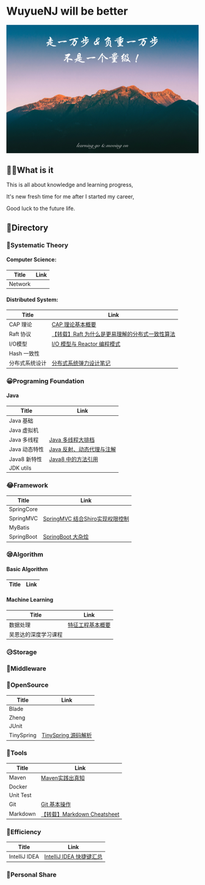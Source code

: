 # WuyueNJ will be better

![](images/blog_background.jpg)

## ✍🏼What is it

This is all about knowledge and learning progress, 

It's new fresh time for me after I started my career, 

Good luck to the future life.

## 📖Directory

### 🤬Systematic Theory

#### Computer Science:

|Title|Link|
|-----|----|
|Network||

#### Distributed System:

|Title|Link|
|-----|----|
|CAP 理论|[CAP 理论基本概要](https://github.com/MrCQ/Wuyue-Field/blob/master/contents/CAP%20%E7%90%86%E8%AE%BA.md)|
|Raft 协议|[【转载】Raft 为什么是更易理解的分布式一致性算法](https://www.cnblogs.com/mindwind/p/5231986.html)|
|I/O模型|[I/O 模型与 Reactor 编程模式](https://github.com/MrCQ/Wuyue-Field/blob/master/contents/%E7%BD%91%E7%BB%9CIO%E6%A8%A1%E5%9E%8B%E4%B8%8EReactor%E5%BA%94%E7%94%A8%E6%A8%A1%E5%BC%8F.md)|
|Hash 一致性||
|分布式系统设计|[分布式系统弹力设计笔记](https://github.com/MrCQ/Wuyue-Field/blob/master/contents/%E5%88%86%E5%B8%83%E5%BC%8F%E7%B3%BB%E7%BB%9F%E5%BC%B9%E5%8A%9B%E8%AE%BE%E8%AE%A1%E7%AC%94%E8%AE%B0.md)|

### 😀Programing Foundation

#### Java

|Title|Link|
|-----|----|
|Java 基础||
|Java 虚拟机||
|Java 多线程|[Java 多线程大排档](https://github.com/MrCQ/Wuyue-Field/blob/master/contents/Java%20%E5%A4%9A%E7%BA%BF%E7%A8%8B%E5%A4%A7%E6%8E%92%E6%A1%A3.md)|
|Java 动态特性|[Java 反射、动态代理与注解](https://github.com/MrCQ/Wuyue-Field/blob/master/contents/Java%20%E5%8F%8D%E5%B0%84%E3%80%81%E5%8A%A8%E6%80%81%E4%BB%A3%E7%90%86%E4%B8%8E%E6%B3%A8%E8%A7%A3.md)|
|Java8 新特性|[Java8 中的方法引用](https://github.com/MrCQ/Wuyue-Field/blob/master/contents/Java8%20%E4%B8%AD%E7%9A%84%E6%96%B9%E6%B3%95%E5%BC%95%E7%94%A8.md)|
|JDK utils||

### 😂Framework

|Title|Link|
|-----|----|
|SpringCore||
|SpringMVC|[SpringMVC 结合Shiro实现权限控制](https://github.com/MrCQ/Wuyue-Field/blob/master/contents/SpringMVC%20%E7%BB%93%E5%90%88Shiro%E5%AE%9E%E7%8E%B0%E6%9D%83%E9%99%90%E6%8E%A7%E5%88%B6.md)|
|MyBatis||
|SpringBoot|[SpringBoot 大杂烩](https://github.com/MrCQ/Wuyue-Field/blob/master/contents/SpringBoot%20%E5%A4%A7%E6%9D%82%E7%83%A9.md)|

### 😪Algorithm

#### Basic Algorithm

|Title|Link|
|----|----|

#### Machine Learning

|Title|Link|
|-----|-----|
|数据处理|[特征工程基本概要]()|
|吴恩达的深度学习课程||

### 😥Storage

### 🧐Middleware

### 🤯OpenSource

|Title|Link|
|-----|----|
|Blade||
|Zheng||
|JUnit||
|TinySpring|[TinySpring 源码解析](https://github.com/MrCQ/Wuyue-Field/blob/master/contents/TinySpring%20%E6%BA%90%E4%BB%A3%E7%A0%81%E8%A7%A3%E6%9E%90.md)|

### 🤩Tools

|Title|Link|
|-----|----|
|Maven|[Maven实践出真知](https://github.com/MrCQ/Wuyue-Field/blob/master/contents/Maven%20%E5%AE%9E%E8%B7%B5%E5%87%BA%E7%9C%9F%E7%9F%A5.md)|
|Docker||
|Unit Test||
|Git|[Git 基本操作](https://github.com/MrCQ/Wuyue-Field/blob/master/contents/Git%20%E5%9F%BA%E6%9C%AC%E6%93%8D%E4%BD%9C.md)|
|Markdown|[【转载】Markdown Cheatsheet](https://github.com/MrCQ/Wuyue-Field/tree/master/contents/Markdown%20Cheatsheet.md)|

### 👻Efficiency

|Title|Link|
|-----|-----|
|IntelliJ IDEA|[IntelliJ IDEA 快捷键汇总](https://github.com/MrCQ/Wuyue-Field/blob/master/contents/IntelliJ%20IDEA%20%E5%BF%AB%E6%8D%B7%E9%94%AE%E6%B1%87%E6%80%BB.md)|

### 🍉Personal Share